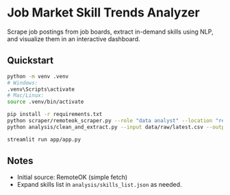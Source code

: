 # Job Market Skill Trends Analyzer

Scrape job postings from job boards, extract in-demand skills using NLP, and visualize them in an interactive dashboard.

## Quickstart

```bash
python -m venv .venv
# Windows:
.venv\Scripts\activate
# Mac/Linux:
source .venv/bin/activate

pip install -r requirements.txt
python scraper/remoteok_scraper.py --role "data analyst" --location "remote" --limit 200
python analysis/clean_and_extract.py --input data/raw/latest.csv --output data/processed/skills_count.csv

streamlit run app/app.py
```

## Notes
- Initial source: RemoteOK (simple fetch)
- Expand skills list in `analysis/skills_list.json` as needed.

